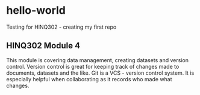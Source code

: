# hello-world
Testing for HINQ302 - creating my first repo

## HINQ302 Module 4

This module is covering data management, creating datasets and version control. Version control is great for keeping track of changes made to documents, datasets and the like. Git is a VCS - version control system. It is especially helpful when collaborating as it records who made what changes. 
